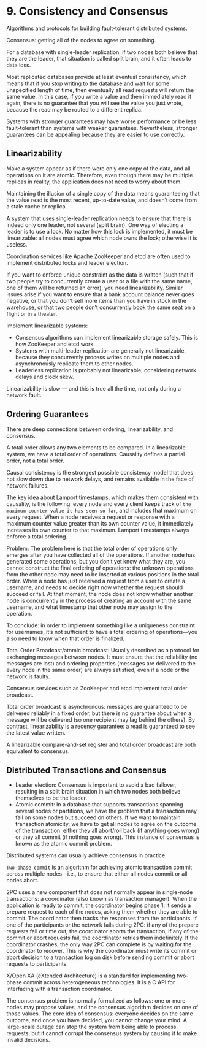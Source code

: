 # 9. Consistency and Consensus
Algorithms and protocols for building fault-tolerant distributed systems.

Consensus: getting all of the nodes to agree on something.

For a database with single-leader replication, if two nodes both believe that they are the leader, that situation is called split brain, and it often leads to data loss.

Most replicated databases provide at least eventual consistency, which means that if you stop writing to the database and wait for some unspecified length of time, then eventually all read requests will return the same value. In this case, if you write a value and then immediately read it again, there is no guarantee that you will see the value you just wrote, because the read may be routed to a different replica. 

Systems with stronger guarantees may have worse performance or be less fault-tolerant than systems with weaker guarantees. Nevertheless, stronger guarantees can be appealing because they are easier to use correctly.

## Linearizability
Make a system appear as if there were only one copy of the data, and all operations on it are atomic. Therefore, even though there may be multiple replicas in reality, the application does not need to worry about them.

Maintaining the illusion of a single copy of the data means guaranteeing that the value read is the most recent, up-to-date value, and doesn’t come from a stale cache or replica.

A system that uses single-leader replication needs to ensure that there is indeed only one leader, not several (split brain). One way of electing a leader is to use a lock. No matter how this lock is implemented, it must be linearizable: all nodes must agree which node owns the lock; otherwise it is useless.

Coordination services like Apache ZooKeeper and etcd are often used to implement distributed locks and leader election.

If you want to enforce unique constraint as the data is written (such that if two people try to concurrently create a user or a file with the same name, one of them will be returned an error), you need linearizability. Similar issues arise if you want to ensure that a bank account balance never goes negative, or that you don’t sell more items than you have in stock in the warehouse, or that two people don’t concurrently book the same seat on a flight or in a theater.

Implement linearizable systems: 
- Consensus algorithms can implement linearizable storage safely. This is how ZooKeeper and etcd work. 
- Systems with multi-leader replication are generally not linearizable, because they concurrently process writes on multiple nodes and asynchronously replicate them to other nodes.
- Leaderless replication is probably not linearizable, considering network delays and clock skew. 

Linearizability is slow — and this is true all the time, not only during a network fault.

## Ordering Guarantees
There are deep connections between ordering, linearizability, and consensus.

A total order allows any two elements to be compared. In a linearizable system, we have a total order of operations. Causality defines a partial order, not a total order. 

Causal consistency is the strongest possible consistency model that does not slow down due to network delays, and remains available in the face of network failures. 

The key idea about Lamport timestamps, which makes them consistent with causality, is the following: every node and every client keeps track of `the maximum counter value it has seen so far`, and includes that maximum on every request. When a node receives a request or response with a maximum counter value greater than its own counter value, it immediately increases its own counter to that maximum. Lamport timestamps always enforce a total ordering.

Problem: The problem here is that the total order of operations only emerges after you have collected all of the operations. If another node has generated some operations, but you don’t yet know what they are, you cannot construct the final ordering of operations: the unknown operations from the other node may need to be inserted at various positions in the total order. When a node has just received a request from a user to create a username, and needs to decide right now whether the request should succeed or fail. At that moment, the node does not know whether another node is concurrently in the process of creating an account with the same username, and what timestamp that other node may assign to the operation.

To conclude: in order to implement something like a uniqueness constraint for usernames, it’s not sufficient to have a total ordering of operations—you also need to know when that order is finalized.

Total Order Broadcast/atomic broadcast: Usually described as a protocol for exchanging messages between nodes. It must ensure that the reliability (no messages are lost) and ordering properties (messages are delivered to the every node in the same order) are always satisfied, even if a node or the network is faulty.

Consensus services such as ZooKeeper and etcd implement total order broadcast. 

Total order broadcast is asynchronous: messages are guaranteed to be delivered reliably in a fixed order, but there is no guarantee about when a message will be delivered (so one recipient may lag behind the others). By contrast, linearizability is a recency guarantee: a read is guaranteed to see the latest value written.

A linearizable compare-and-set register and total order broadcast are both equivalent to consensus. 

## Distributed Transactions and Consensus
- Leader election: Consensus is important to avoid a bad failover, resulting in a split brain situation in which two nodes both believe themselves to be the leader. 
- Atomic commit: In a database that supports transactions spanning several nodes or partitions, we have the problem that a transaction may fail on some nodes but succeed on others. If we want to maintain transaction atomicity, we have to get all nodes to agree on the outcome of the transaction: either they all abort/roll back (if anything goes wrong) or they all commit (if nothing goes wrong). This instance of consensus is known as the atomic commit problem.

Distributed systems can usually achieve consensus in practice.

`Two-phase commit` is an algorithm for achieving atomic transaction commit across multiple nodes—i.e., to ensure that either all nodes commit or all nodes abort.

2PC uses a new component that does not normally appear in single-node transactions: a coordinator (also known as transaction manager). When the application is ready to commit, the coordinator begins phase 1: it sends a prepare request to each of the nodes, asking them whether they are able to commit. The coordinator then tracks the responses from the participants. If one of the participants or the network fails during 2PC: if any of the prepare requests fail or time out, the coordinator aborts the transaction; if any of the commit or abort requests fail, the coordinator retries them indefinitely. If the coordinator crashes, the only way 2PC can complete is by waiting for the coordinator to recover. This is why the coordinator must write its commit or abort decision to a transaction log on disk before sending commit or abort requests to participants. 

X/Open XA (eXtended Architecture) is a standard for implementing two-phase commit across heterogeneous technologies. It is a C API for interfacing with a transaction coordinator.

The consensus problem is normally formalized as follows: one or more nodes may propose values, and the consensus algorithm decides on one of those values. The core idea of consensus: everyone decides on the same outcome, and once you have decided, you cannot change your mind. A large-scale outage can stop the system from being able to process requests, but it cannot corrupt the consensus system by causing it to make invalid decisions.



















